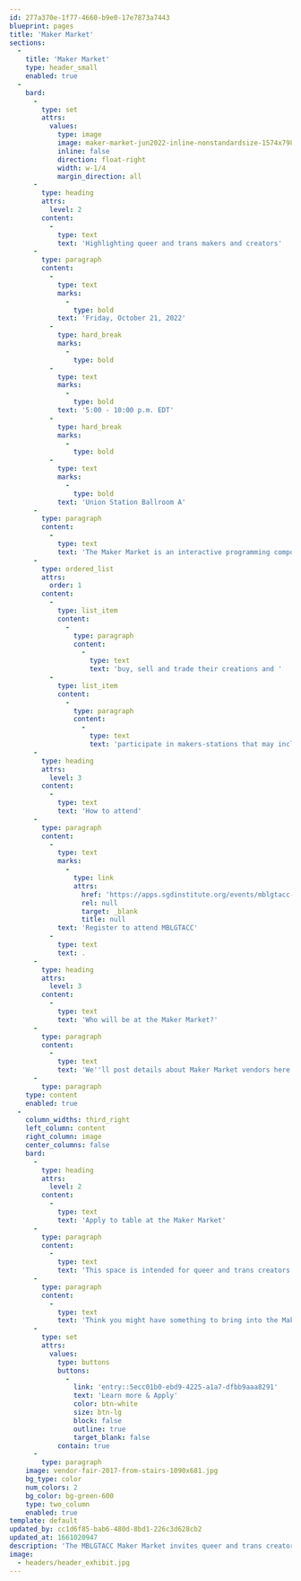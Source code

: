 ```yaml
---
id: 277a370e-1f77-4660-b9e0-17e7873a7443
blueprint: pages
title: 'Maker Market'
sections:
  -
    title: 'Maker Market'
    type: header_small
    enabled: true
  -
    bard:
      -
        type: set
        attrs:
          values:
            type: image
            image: maker-market-jun2022-inline-nonstandardsize-1574x798.png
            inline: false
            direction: float-right
            width: w-1/4
            margin_direction: all
      -
        type: heading
        attrs:
          level: 2
        content:
          -
            type: text
            text: 'Highlighting queer and trans makers and creators'
      -
        type: paragraph
        content:
          -
            type: text
            marks:
              -
                type: bold
            text: 'Friday, October 21, 2022'
          -
            type: hard_break
            marks:
              -
                type: bold
          -
            type: text
            marks:
              -
                type: bold
            text: '5:00 - 10:00 p.m. EDT'
          -
            type: hard_break
            marks:
              -
                type: bold
          -
            type: text
            marks:
              -
                type: bold
            text: 'Union Station Ballroom A'
      -
        type: paragraph
        content:
          -
            type: text
            text: 'The Maker Market is an interactive programming component of the Midwest Bisexual Lesbian Gay Transgender Asexual College Conference (MBLGTACC). The space invites conference attendees and vendors to'
      -
        type: ordered_list
        attrs:
          order: 1
        content:
          -
            type: list_item
            content:
              -
                type: paragraph
                content:
                  -
                    type: text
                    text: 'buy, sell and trade their creations and '
          -
            type: list_item
            content:
              -
                type: paragraph
                content:
                  -
                    type: text
                    text: 'participate in makers-stations that may include design-your-own-swag tables, prize giveaways, arts and crafts, skill-share demos, and much more! '
      -
        type: heading
        attrs:
          level: 3
        content:
          -
            type: text
            text: 'How to attend'
      -
        type: paragraph
        content:
          -
            type: text
            marks:
              -
                type: link
                attrs:
                  href: 'https://apps.sgdinstitute.org/events/mblgtacc-2022'
                  rel: null
                  target: _blank
                  title: null
            text: 'Register to attend MBLGTACC'
          -
            type: text
            text: .
      -
        type: heading
        attrs:
          level: 3
        content:
          -
            type: text
            text: 'Who will be at the Maker Market?'
      -
        type: paragraph
        content:
          -
            type: text
            text: 'We''ll post details about Maker Market vendors here as participants are confirmed.'
      -
        type: paragraph
    type: content
    enabled: true
  -
    column_widths: third_right
    left_column: content
    right_column: image
    center_columns: false
    bard:
      -
        type: heading
        attrs:
          level: 2
        content:
          -
            type: text
            text: 'Apply to table at the Maker Market'
      -
        type: paragraph
        content:
          -
            type: text
            text: 'This space is intended for queer and trans creators to sell/trade or provide demonstrations on a skill, craft, or art form. We also welcome vendors who represent or sell majority queer and trans content, such as independent booksellers, media outlets, clothing companies, etc. '
      -
        type: paragraph
        content:
          -
            type: text
            text: 'Think you might have something to bring into the Maker Market? Have questions?'
      -
        type: set
        attrs:
          values:
            type: buttons
            buttons:
              -
                link: 'entry::5ecc01b0-ebd9-4225-a1a7-dfbb9aaa8291'
                text: 'Learn more & Apply'
                color: btn-white
                size: btn-lg
                block: false
                outline: true
                target_blank: false
            contain: true
      -
        type: paragraph
    image: vendor-fair-2017-from-stairs-1090x681.jpg
    bg_type: color
    num_colors: 2
    bg_color: bg-green-600
    type: two_column
    enabled: true
template: default
updated_by: cc1d6f85-bab6-480d-8bd1-226c3d628cb2
updated_at: 1661020947
description: 'The MBLGTACC Maker Market invites queer and trans creators to sell/trade or provide demonstrations on a skill, craft or art form.'
image:
  - headers/header_exhibit.jpg
---
```

